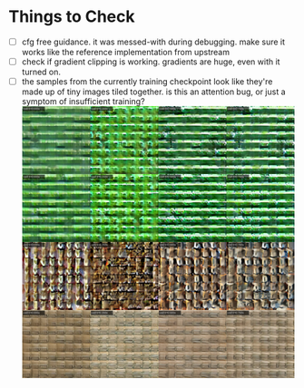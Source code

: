 # Things to Check

- [ ] cfg free guidance. it was messed-with during debugging. make sure it works like the reference implementation from upstream
- [ ] check if gradient clipping is working. gradients are huge, even with it turned on.
- [ ] the samples from the currently training checkpoint look like they're made up of tiny images tiled together. is this an attention bug, or just a symptom of insufficient training?
    ![Sample from epoch 30](training_samples/116-14800-media_images_samples_14726_64d685c198ed21a554b5.png)
